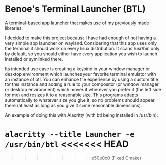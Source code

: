 # Benoe's Terminal Launcher (BTL)
A terminal-based app launcher that makes use of my previously made libraries.

I decided to make this project because I have had enough of not having a very simple app launcher on wayland. Considering that this app uses only the terminal it should work on every linux distribution. It scans /usr/bin only by default, so you should either have every application you wish to launch installed or symlinked there.

Its intended use case is creating a keybind in your window manager or desktop environment which launches your favorite terminal emulator with an instance of btl. You can enhance the experience by using a custom title for this instance and adding a rule to your compositor (or window manager or desktop environment) which moves it wherever you prefer it (the left side for me) and resizes it to a reasonable size. This programs adapts automatically to whatever size you give it, so no problems should appear there (at least as long as you give it some reasonable dimensions).

An example of doing this with Alacritty (with btl being installed in /usr/bin):

```alacritty --title Launcher -e /usr/bin/btl```
<<<<<<< HEAD
=======

>>>>>>> e50e0c0 (Fixed Cmake)
